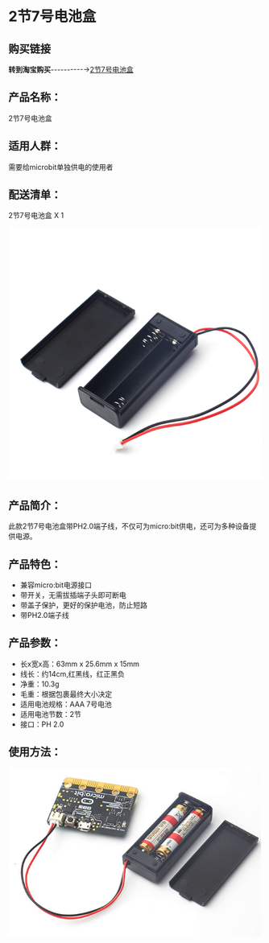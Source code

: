 # 2节7号电池盒   

## 购买链接

__转到淘宝购买__----------→[2节7号电池盒](https://item.taobao.com/item.htm?spm=a1z10.3-c-s.w4002-17001215033.41.1df7762exi5M0c&id=561457322929)

## 产品名称：   

2节7号电池盒   

## 适用人群：   

需要给microbit单独供电的使用者  

## 配送清单：   
 
2节7号电池盒 X 1   

![](./chicun/2节7号电池盒.png)   

## 产品简介：   
此款2节7号电池盒带PH2.0端子线，不仅可为micro:bit供电，还可为多种设备提供电源。   

## 产品特色：   
- 兼容micro:bit电源接口    
- 带开关，无需拔插端子头即可断电   
- 带盖子保护，更好的保护电池，防止短路
- 带PH2.0端子线   

## 产品参数：   
- 长x宽x高：63mm x 25.6mm x 15mm   
- 线长：约14cm,红黑线，红正黑负   
- 净重：10.3g   
- 毛重：根据包裹最终大小决定   
- 适用电池规格：AAA 7号电池   
- 适用电池节数：2节   
- 接口：PH 2.0   

## 使用方法：   

![](./chicun/电池盒使用.png)   

